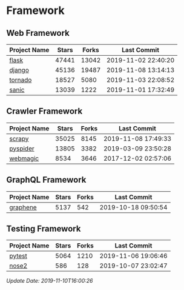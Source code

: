 # Framework

## Web Framework

| Project Name | Stars | Forks | Last Commit |
| ------------ | ----- | ----- | ----------- |
| [flask](https://github.com/pallets/flask) | 47441 | 13042 | 2019-11-02 22:40:20 |
| [django](https://github.com/django/django) | 45136 | 19487 | 2019-11-08 13:14:13 |
| [tornado](https://github.com/tornadoweb/tornado) | 18527 | 5080 | 2019-11-03 22:08:52 |
| [sanic](https://github.com/huge-success/sanic) | 13039 | 1222 | 2019-11-01 17:32:49 |

## Crawler Framework

| Project Name | Stars | Forks | Last Commit |
| ------------ | ----- | ----- | ----------- |
| [scrapy](https://github.com/scrapy/scrapy) | 35025 | 8145 | 2019-11-08 17:49:33 |
| [pyspider](https://github.com/binux/pyspider) | 13805 | 3382 | 2019-03-09 23:50:28 |
| [webmagic](https://github.com/code4craft/webmagic) | 8534 | 3646 | 2017-12-02 02:57:06 |

## GraphQL Framework

| Project Name | Stars | Forks | Last Commit |
| ------------ | ----- | ----- | ----------- |
| [graphene](https://github.com/graphql-python/graphene) | 5137 | 542 | 2019-10-18 09:50:54 |

## Testing Framework

| Project Name | Stars | Forks | Last Commit |
| ------------ | ----- | ----- | ----------- |
| [pytest](https://github.com/pytest-dev/pytest) | 5064 | 1210 | 2019-11-06 19:06:46 |
| [nose2](https://github.com/nose-devs/nose2) | 586 | 128 | 2019-10-07 23:02:47 |

*Update Date: 2019-11-10T16:00:26*